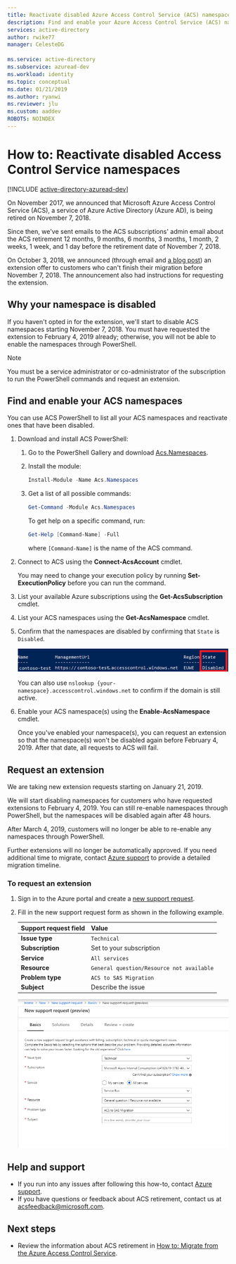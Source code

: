 ```yaml
---
title: Reactivate disabled Azure Access Control Service (ACS) namespaces
description: Find and enable your Azure Access Control Service (ACS) namespaces and request an extension to keep them enabled until February 4, 2019.
services: active-directory
author: rwike77
manager: CelesteDG

ms.service: active-directory
ms.subservice: azuread-dev
ms.workload: identity
ms.topic: conceptual
ms.date: 01/21/2019
ms.author: ryanwi
ms.reviewer: jlu
ms.custom: aaddev
ROBOTS: NOINDEX
---
```


# How to: Reactivate disabled Access Control Service namespaces

[!INCLUDE [active-directory-azuread-dev](../../../includes/active-directory-azuread-dev.md)]

On November 2017, we announced that Microsoft Azure Access Control Service (ACS), a service of Azure Active Directory (Azure AD), is being retired on November 7, 2018.

Since then, we've sent emails to the ACS subscriptions' admin email about the ACS retirement 12 months, 9 months, 6 months, 3 months, 1 month, 2 weeks, 1 week, and 1 day before the retirement date of November 7, 2018.

On October 3, 2018, we announced (through email and [a blog post](https://azure.microsoft.com/blog/one-month-retirement-notice-access-control-service/)) an extension offer to customers who can't finish their migration before November 7, 2018. The announcement also had instructions for requesting the extension.

## Why your namespace is disabled

If you haven't opted in for the extension, we'll start to disable ACS namespaces starting November 7, 2018. You must have requested the extension to February 4, 2019 already; otherwise, you will not be able to enable the namespaces through PowerShell.

> [!NOTE]
> You must be a service administrator or co-administrator of the subscription to run the PowerShell commands and request an extension.

## Find and enable your ACS namespaces

You can use ACS PowerShell to list all your ACS namespaces and reactivate ones that have been disabled.

1. Download and install ACS PowerShell:
    1. Go to the PowerShell Gallery and download [Acs.Namespaces](https://www.powershellgallery.com/packages/Acs.Namespaces/1.0.2).
    1. Install the module:

        ```powershell
        Install-Module -Name Acs.Namespaces
        ```

    1. Get a list of all possible commands:

        ```powershell
        Get-Command -Module Acs.Namespaces
        ```

        To get help on a specific command, run:

        ```powershell
        Get-Help [Command-Name] -Full
        ```
    
        where `[Command-Name]` is the name of the ACS command.
1. Connect to ACS using the **Connect-AcsAccount** cmdlet. 

    You may need to change your execution policy by running **Set-ExecutionPolicy** before you can run the command.
1. List your available Azure subscriptions using the **Get-AcsSubscription** cmdlet.
1. List your ACS namespaces using the **Get-AcsNamespace** cmdlet.
1. Confirm that the namespaces are disabled by confirming that `State` is `Disabled`.

    [![Confirm that the namespaces are disabled](./media/howto-reactivate-disabled-acs-namespaces/confirm-disabled-namespace.png)](./media/howto-reactivate-disabled-acs-namespaces/confirm-disabled-namespace.png#lightbox)

    You can also use `nslookup {your-namespace}.accesscontrol.windows.net` to confirm if the domain is still active.

1. Enable your ACS namespace(s) using the **Enable-AcsNamespace** cmdlet.

    Once you've enabled your namespace(s), you can request an extension so that the namespace(s) won't be disabled again before February 4, 2019. After that date, all requests to ACS will fail.

## Request an extension

We are taking new extension requests starting on January 21, 2019.

We will start disabling namespaces for customers who have requested extensions to February 4, 2019. You can still re-enable namespaces through PowerShell, but the namespaces will be disabled again after 48 hours.

After March 4, 2019, customers will no longer be able to re-enable any namespaces through PowerShell.

Further extensions will no longer be automatically approved. If you need additional time to migrate, contact [Azure support](https://portal.azure.com/#create/Microsoft.Support) to provide a detailed migration timeline.

### To request an extension

1. Sign in to the Azure portal and create a [new support request](https://portal.azure.com/#create/Microsoft.Support).
1. Fill in the new support request form as shown in the following example.

    | Support request field | Value |
    |-----------------------|--------------------|
    | **Issue type** | `Technical` |
    | **Subscription** | Set to your subscription |
    | **Service** | `All services` |
    | **Resource** | `General question/Resource not available` |
    | **Problem type** | `ACS to SAS Migration` |
    | **Subject** | Describe the issue |

   ![Shows an example of a new technical support request](./media/howto-reactivate-disabled-acs-namespaces/new-technical-support-request.png)

<!--

1. Navigate to your ACS namespace's management portal by going to `https://{your-namespace}.accesscontrol.windows.net`.
1. Select the **Read Terms** button to read the [updated Terms of Use](https://azure.microsoft.com/support/legal/access-control/), which will direct you to a page with the updated Terms of Use.

    [![Select the Read Terms button](./media/howto-reactivate-disabled-acs-namespaces/read-terms-button-expanded.png)](./media/howto-reactivate-disabled-acs-namespaces/read-terms-button-expanded.png#lightbox)

1. Select **Request Extension** on the banner at the top of the page. The button will only be enabled after you read the [updated Terms of Use](https://azure.microsoft.com/support/legal/access-control/).

    [![Select the Request Extension button](./media/howto-reactivate-disabled-acs-namespaces/request-extension-button-expanded.png)](./media/howto-reactivate-disabled-acs-namespaces/request-extension-button-expanded.png#lightbox)

1. After the extension request is registered, the page will refresh with a new banner at the top of the page.

    [![Updated page with refreshed banner](./media/howto-reactivate-disabled-acs-namespaces/updated-banner-expanded.png)](./media/howto-reactivate-disabled-acs-namespaces/updated-banner-expanded.png#lightbox)
-->

## Help and support

- If you run into any issues after following this how-to, contact [Azure support](https://portal.azure.com/#blade/Microsoft_Azure_Support/HelpAndSupportBlade/overview).
- If you have questions or feedback about ACS retirement, contact us at acsfeedback@microsoft.com.

## Next steps

- Review the information about ACS retirement in [How to: Migrate from the Azure Access Control Service](active-directory-acs-migration.md).
